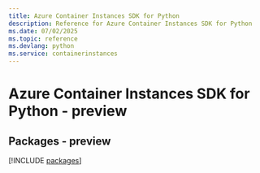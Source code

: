 ```yaml
---
title: Azure Container Instances SDK for Python
description: Reference for Azure Container Instances SDK for Python
ms.date: 07/02/2025
ms.topic: reference
ms.devlang: python
ms.service: containerinstances
---
```

# Azure Container Instances SDK for Python - preview
## Packages - preview
[!INCLUDE [packages](container-instances-index.md)]